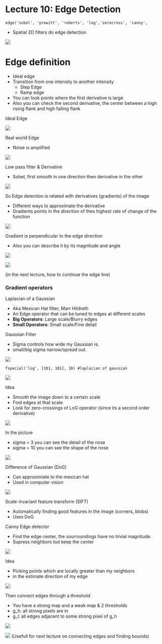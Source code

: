 # Lecture 10: Edge Detection
```
edge('sobel', 'prewitt', 'roberts', 'log','zerocross', 'canny',
```
- Spatial 2D filters do edge detection

![](spatial_filters_edge_detection.jpeg)

# Edge definition
- Ideal edge
- Transition from one intensity to another intensity
  - Step Edge
  - Ramp edge
- You can look points where the first derivative is large
- Also you can check the second derivative, the center between a high rising flank and high falling flank

Ideal Edge

![](ideal_edge.jpeg)


Real world Edge
- Noise is amplified

![](real_edge.jpeg)

Low pass filter & Derivative
- Sobel, first smooth in one direction then derivative in the other

![](sobel_smoothing.jpeg)

So Edge detection is related with derivatives (gradients) of the image
- Different ways to approximate the derivative
- Gradients points in the direction of thes highest rate of change of the function

![](derivatives_for_edge_detection.jpeg)

Gradient is perpendicular to the edge direction
- Also you can describe it by its magnitude and angle

![](edge_direction.jpeg)

![](gradient_threshold.jpeg)

(in the next lecture, how to continue the edge line)

### Gradient operators

Laplacian of a Gaussian
- Aka Mexican Hat filter, Marr Hildreth
- An Edge operator that can be tuned to edges at different scales
- **Big Operators**: Large scale/Blurry edges
- **Small Operators**: Small scale/Fine detail

Gaussian Filter
- Sigma controls how wide my Gaussian is.
- small/big sigma narrow/spread out.

![](gaussian_filter.jpeg)

```
fspecial('log', [101, 101], 10) #laplacian of gaussian
```

![](laplacian_of_gaussian.jpeg)

Idea
- Smooth the image down to a certain scale
- Find edges at that scale
- Look for zero-crossings of LoG operator (since its a second order derivative)

![](laplacian_of_gaussian_2.jpeg)

In the picture
- sigma = 3 you can see the detail of the nose
- sigma = 10 you can see the shape of the nose

![](laplacian_of_gaussian_3.jpeg)

Difference of Gaussian (DoG)
- Can approximiate to the mexican hat
- Used in computer vision

![](difference_of_gaussian.jpeg)

Scale-invariant feature transform (SIFT)
- Automatically finding good features in the image (corners, blobs)
- Uses DoG

Canny Edge detector
- Find the edge center, the sourroundings have no trivial magnitude. 
- Supress neighbors but keep the center

![](canny_edge_detector_1.jpeg)

Idea
- Picking points which are locally greater than my neighbors
- in the estimate direction of my edge

![](canny_edge_detector_2.jpeg)

Then connect edges through a threshold
- You have a strong map and a weak map & 2 thresholds
- g_h: all strong pixels are in
- g_l: all edges adjacent to some strong pixel of g_h

![](canny_edge_detector_3.jpeg)

![](canny_vs_sobel.jpeg)
(Usefull for next lecture on connecting edges and finding bounds)

